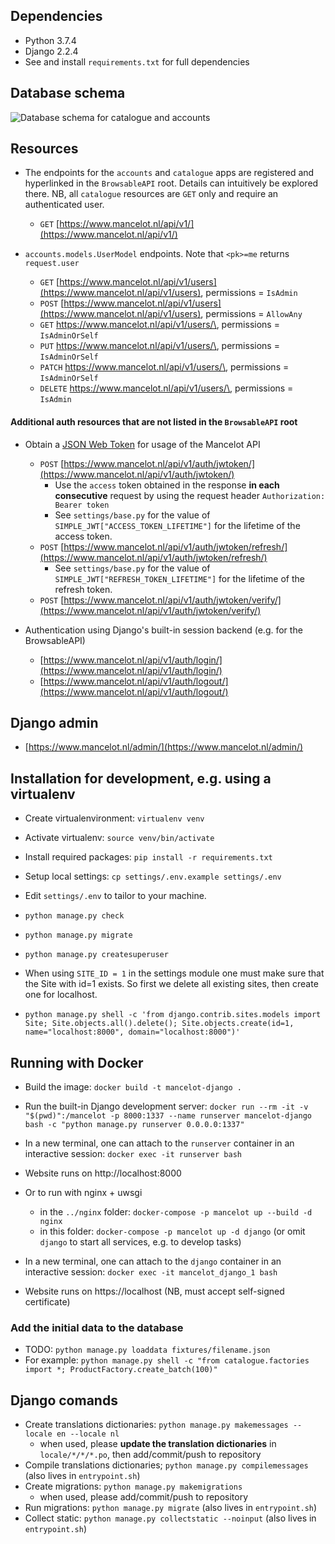 ## **Dependencies**
- Python 3.7.4
- Django 2.2.4
- See and install `requirements.txt` for full dependencies

## **Database schema**
![Database schema for catalogue and accounts](https://github.com/tlrh314/mancelot/edit/master/backend/mancelot_db.png)

## **Resources**


- The endpoints for the `accounts` and `catalogue` apps are registered and hyperlinked 
in the `BrowsableAPI` root.  Details can intuitively be explored there. NB, all
`catalogue` resources are `GET` only and require an authenticated user.
  - `GET` [https://www.mancelot.nl/api/v1/](https://www.mancelot.nl/api/v1/)


- `accounts.models.UserModel` endpoints. Note that `<pk>=me` returns `request.user`
  - `GET` [https://www.mancelot.nl/api/v1/users](https://www.mancelot.nl/api/v1/users), permissions = `IsAdmin`
  - `POST` [https://www.mancelot.nl/api/v1/users](https://www.mancelot.nl/api/v1/users), permissions = `AllowAny`
  - `GET` [https://www.mancelot.nl/api/v1/users/\<pk>](https://www.mancelot.nl/api/v1/users/me), permissions = `IsAdminOrSelf`
  - `PUT` [https://www.mancelot.nl/api/v1/users/\<pk>](https://www.mancelot.nl/api/v1/users/me), permissions = `IsAdminOrSelf`
  - `PATCH` [https://www.mancelot.nl/api/v1/users/\<pk>](https://www.mancelot.nl/api/v1/users/me), permissions = `IsAdminOrSelf`
  - `DELETE` [https://www.mancelot.nl/api/v1/users/\<pk>](https://www.mancelot.nl/api/v1/users/me), permissions = `IsAdmin`


#### Additional auth resources that are not listed in the `BrowsableAPI` root

- Obtain a [JSON Web Token](https://github.com/davesque/django-rest-framework-simplejwt)
  for usage of the Mancelot API
  - `POST` [https://www.mancelot.nl/api/v1/auth/jwtoken/](https://www.mancelot.nl/api/v1/auth/jwtoken/)
      - Use the `access` token obtained in the response **in each consecutive** request
      by using the request header `Authorization: Bearer token`
      - See `settings/base.py` for the value of `SIMPLE_JWT["ACCESS_TOKEN_LIFETIME"]`
      for the lifetime of the access token.
  - `POST` [https://www.mancelot.nl/api/v1/auth/jwtoken/refresh/](https://www.mancelot.nl/api/v1/auth/jwtoken/refresh/)
      - See `settings/base.py` for the value of `SIMPLE_JWT["REFRESH_TOKEN_LIFETIME"]`
      for the lifetime of the refresh token.
  - `POST` [https://www.mancelot.nl/api/v1/auth/jwtoken/verify/](https://www.mancelot.nl/api/v1/auth/jwtoken/verify/)

- Authentication using Django's built-in session backend (e.g. for the BrowsableAPI)
  - [https://www.mancelot.nl/api/v1/auth/login/](https://www.mancelot.nl/api/v1/auth/login/)
  - [https://www.mancelot.nl/api/v1/auth/logout/](https://www.mancelot.nl/api/v1/auth/logout/)


## **Django admin**
- [https://www.mancelot.nl/admin/](https://www.mancelot.nl/admin/)

## **Installation for development, e.g. using a virtualenv**
- Create virtualenvironment: `virtualenv venv`
- Activate virtualenv: `source venv/bin/activate`

- Install required packages: `pip install -r requirements.txt`
- Setup local settings: `cp settings/.env.example settings/.env`
- Edit `settings/.env` to tailor to your machine.

- `python manage.py check`
- `python manage.py migrate`
- `python manage.py createsuperuser`
- When using `SITE_ID = 1` in the settings module one must make sure that the 
  Site with id=1 exists. So first we delete all existing sites, then create
  one for localhost.
- `python manage.py shell -c 'from django.contrib.sites.models import Site; Site.objects.all().delete(); Site.objects.create(id=1, name="localhost:8000", domain="localhost:8000")'`

## **Running with Docker**
- Build the image: `docker build -t mancelot-django .`

- Run the built-in Django development server: `docker run --rm -it -v "$(pwd)":/mancelot -p 8000:1337 --name runserver mancelot-django bash -c "python manage.py runserver 0.0.0.0:1337"`
- In a new terminal, one can attach to the `runserver` container in an interactive session: `docker exec -it runserver bash`
- Website runs on http://localhost:8000 
- Or to run with nginx + uwsgi
  - in the `../nginx` folder: `docker-compose -p mancelot up --build -d nginx`
  - in this folder: `docker-compose -p mancelot up -d django` (or omit `django` to start all services, e.g. to develop tasks)
- In a new terminal, one can attach to the `django` container in an interactive session: `docker exec -it mancelot_django_1 bash`
- Website runs on https://localhost (NB, must accept self-signed certificate)

### Add the initial data to the database
- TODO: `python manage.py loaddata fixtures/filename.json` 
- For example: `python manage.py shell -c "from catalogue.factories import *; ProductFactory.create_batch(100)"`


## Django comands
- Create translations dictionaries: `python manage.py makemessages --locale en --locale nl`
  - when used, please **update the translation dictionaries** in `locale/*/*/*.po`, then add/commit/push to repository
- Compile translations dictionaries; `python manage.py compilemessages` (also lives in `entrypoint.sh`)
- Create migrations: `python manage.py makemigrations` 
  - when used, please add/commit/push to repository
- Run migrations: `python manage.py migrate` (also lives in `entrypoint.sh`)
- Collect static: `python manage.py collectstatic --noinput` (also lives in `entrypoint.sh`)
